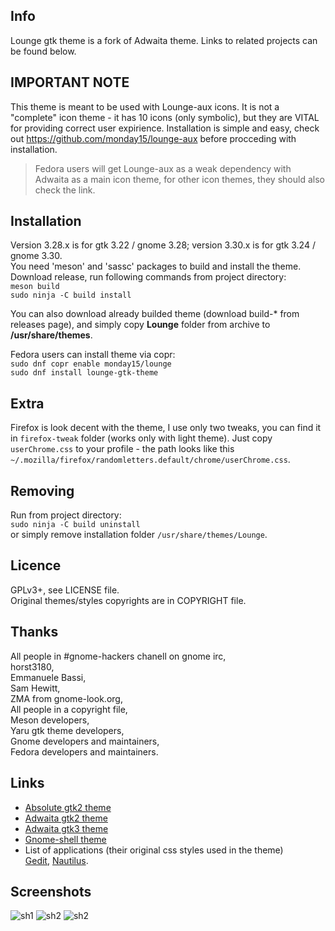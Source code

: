 ## Info
Lounge gtk theme is a fork of Adwaita theme. Links to related projects can be found below.

## IMPORTANT NOTE
This theme is meant to be used with Lounge-aux icons. It is not a "complete" icon theme - it has 10 icons (only symbolic), but they are VITAL for providing correct user expirience. Installation is simple and easy, check out https://github.com/monday15/lounge-aux before procceding with installation.
> Fedora users will get Lounge-aux as a weak dependency with Adwaita as a main icon theme, for other icon themes, they should also check the link. 

## Installation
Version 3.28.x is for gtk 3.22 / gnome 3.28; version 3.30.x is for gtk 3.24 / gnome 3.30.  
You need 'meson' and 'sassc' packages to build and install the theme. Download release, run following commands from project directory:  
`meson build`  
`sudo ninja -C build install`

You can also download already builded theme (download build-* from releases page), and simply copy **Lounge** folder from archive to **/usr/share/themes**.

Fedora users can install theme via copr:  
`sudo dnf copr enable monday15/lounge`  
`sudo dnf install lounge-gtk-theme`

## Extra
Firefox is look decent with the theme, I use only two tweaks, you can find it in `firefox-tweak` folder (works only with light theme). Just copy `userChrome.css` to your profile - the path looks like this `~/.mozilla/firefox/randomletters.default/chrome/userChrome.css`.

## Removing
Run from project directory:  
`sudo ninja -C build uninstall`  
or simply remove installation folder `/usr/share/themes/Lounge`.

## Licence
GPLv3+, see LICENSE file.  
Original themes/styles copyrights are in COPYRIGHT file.

## Thanks
All people in #gnome-hackers chanell on gnome irc,  
horst3180,  
Emmanuele Bassi,  
Sam Hewitt,  
ZMA from gnome-look.org,  
All people in a copyright file,  
Meson developers,  
Yaru gtk theme developers,  
Gnome developers and maintainers,  
Fedora developers and maintainers.

## Links
+ [Absolute gtk2 theme](https://www.gnome-look.org/p/1080258/)
+ [Adwaita gtk2 theme](https://gitlab.gnome.org/GNOME/gnome-themes-extra)
+ [Adwaita gtk3 theme](https://gitlab.gnome.org/GNOME/gtk)
+ [Gnome-shell theme](https://gitlab.gnome.org/GNOME/gnome-shell)
+ List of applications (their original css styles used in the theme)  
[Gedit](https://gitlab.gnome.org/GNOME/gedit), [Nautilus](https://gitlab.gnome.org/GNOME/nautilus).

## Screenshots
![sh1](/screenshots/sh1.png?raw=true)
![sh2](/screenshots/sh2.png?raw=true)
![sh2](/screenshots/sh3.png?raw=true)

